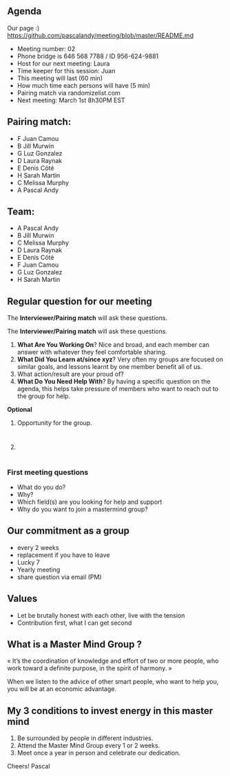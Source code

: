 ## Agenda

Our page :)<br>
https://github.com/pascalandy/meeting/blob/master/README.md

- Meeting number: 02
- Phone bridge is 646 568 7788 / ID 956-624-9881
- Host for our next meeting: Laura
- Time keeper for this session: Juan
- This meeting will last (60 min)
- How much time each persons will have (5 min)
- Pairing match via randomizelist.com
- Next meeting: March 1st 8h30PM EST

## Pairing match:

- F Juan Camou
- B Jill Murwin
- G Luz Gonzalez
- D Laura Raynak
- E Denis Côté
- H Sarah Martin
- C Melissa Murphy
- A Pascal Andy

## Team:

- A Pascal Andy
- B Jill Murwin
- C Melissa Murphy
- D Laura Raynak
- E Denis Côté
- F Juan Camou
- G Luz Gonzalez
- H Sarah Martin

## Regular question for our meeting

The **Interviewer/Pairing match** will ask these questions.

The **Interviewer/Pairing match** will ask these questions.

1. **What Are You Working On**? Nice and broad, and each member can answer with whatever they feel comfortable sharing.
2. **What Did You Learn at/since xyz**? Very often my groups are focused on similar goals, and lessons learnt by one member benefit all of us.
3. What action/result are your proud of?
4. **What Do You Need Help With**? By having a specific question on the agenda, this helps take pressure of members who want to reach out to the group for help.

**Optional**

1. Opportunity for the group.
2. #

### First meeting questions

- What do you do?
- Why?
- Which field(s) are you looking for help and support
- Why do you want to join a mastermind group?

## Our commitment as a group
- every 2 weeks
- replacement if you have to leave
- Lucky 7
- Yearly meeting
- share question via email (PM)

## Values
- Let be brutally honest with each other, live with the tension
- Contribution first, what I can get second

## What is a Master Mind Group ? 
« It’s the coordination of knowledge and effort of two or more people, who work toward a definite purpose, in the spirit of harmony. »

When we listen to the advice of other smart people, who want to help you, you will be at an economic advantage.

## My 3 conditions to invest energy in this master mind
1. Be surrounded by people in different industries.
2. Attend the Master Mind Group every 1 or 2 weeks.
3. Meet once a year in person and celebrate our dedication.

Cheers!
Pascal
